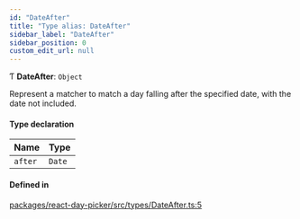 ```yaml
---
id: "DateAfter"
title: "Type alias: DateAfter"
sidebar_label: "DateAfter"
sidebar_position: 0
custom_edit_url: null
---
```


Ƭ **DateAfter**: `Object`

Represent a matcher to match a day falling after the specified date, with the
date not included.

#### Type declaration

| Name | Type |
| :------ | :------ |
| `after` | `Date` |

#### Defined in

[packages/react-day-picker/src/types/DateAfter.ts:5](https://github.com/gpbl/react-day-picker/blob/6bc3b9d0/packages/react-day-picker/src/types/DateAfter.ts#L5)
